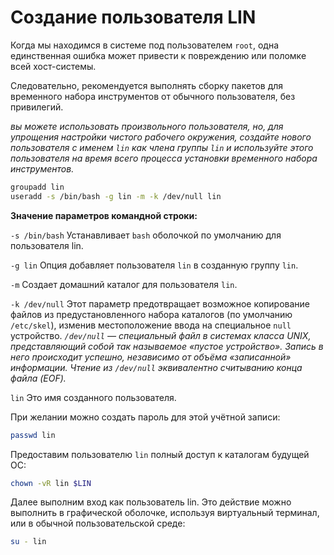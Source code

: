 # Создание пользователя LIN

Когда мы находимся в системе под пользователем `root`, одна единственная ошибка может привести к повреждению или поломке всей хост-системы.

Следовательно, рекомендуется выполнять сборку пакетов для временного набора инструментов от обычного пользователя, без привилегий.

_вы можете использовать произвольного пользователя, но, для упрощения настройки чистого рабочего окружения, создайте нового пользователя с именем `lin` как члена группы `lin` и используйте этого пользователя на время всего процесса установки временного набора инструментов._

```bash
groupadd lin
useradd -s /bin/bash -g lin -m -k /dev/null lin
```

**Значение параметров командной строки:**

`-s /bin/bash`
Устанавливает `bash` оболочкой по умолчанию для пользователя lin.

`-g lin`
Опция добавляет пользователя `lin` в созданную группу `lin`.

`-m`
Создает домашний каталог для пользователя `lin`.

`-k /dev/null`
Этот параметр предотвращает возможное копирование файлов из предустановленного набора каталогов (по умолчанию `/etc/skel`), изменив местоположение ввода на специальное `null` устройство.
_`/dev/null` — специальный файл в системах класса UNIX, представляющий собой так называемое «пустое устройство». Запись в него происходит успешно, независимо от объёма «записанной» информации. Чтение из `/dev/null` эквивалентно считыванию конца файла (EOF)._

`lin`
Это имя созданного пользователя.

При желании можно создать пароль для этой учётной записи:

```bash
passwd lin
```

Предоставим пользователю `lin` полный доступ к каталогам будущей ОС:

```bash
chown -vR lin $LIN
```

Далее выполним вход как пользователь lin. Это действие можно выполнить в графической оболочке, используя виртуальный терминал, или в обычной пользовательской среде:

```bash
su - lin
```
